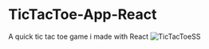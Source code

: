 # TicTacToe-App-React
A quick tic tac toe game i made with React
![TicTacToeSS](https://github.com/Mostafa917/TicTacToe-App-React/assets/6824153/115a3c7d-e0c2-4ad9-ab54-0fee7a8a76dd)
